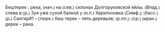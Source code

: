 ---
---

Бештерек
: река, ⦅нач.⦆ на ⦅сев.⦆ склонах Долгоруковской яйлы. ⦅Впад.⦆ слева в ⦅р.⦆ Зуя уже сухой балкой у ⦅н.п.⦆ Харитоновка ⦅Симф.⦆; ⦅басс.⦆ ⦅р.⦆ Салгир#1 – ⦅тюрк.⦆ беш терек – пять деревьев; ⦅р.пл.⦆; ⦅ср.⦆ ⦅иран.⦆ дерек – река.
